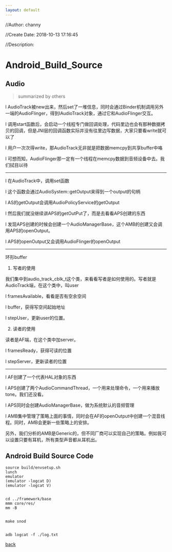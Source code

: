 ```yaml
---
layout: default
---
```


//Author: channy

//Create Date: 2018-10-13 17:16:45

//Description: 

# Android_Build_Source

## Audio 
> summarized by others

l         AudioTrack被new出来，然后set了一堆信息，同时会通过Binder机制调用另外一端的AudioFlinger，得到IAudioTrack对象，通过它和AudioFlinger交互。

l         调用start函数后，会启动一个线程专门做回调处理，代码里边也会有那种数据拷贝的回调，但是JNI层的回调函数实际并没有往里边写数据，大家只要看write就可以了

l         用户一次次得write，那AudioTrack无非就是把数据memcpy到共享buffer中咯

l         可想而知，AudioFlinger那一定有一个线程在memcpy数据到音频设备中去。我们拭目以待

---

l         在AudioTrack中，调用set函数

l         这个函数会通过AudioSystem::getOutput来得到一个output的句柄

l         AS的getOutput会调用AudioPolicyService的getOutput

l         然后我们就没继续讲APS的getOutPut了，而是去看看APS创建的东西

l         发现APS创建的时候会创建一个AudioManagerBase，这个AMB的创建又会调用APS的openOutput。

l         APS的openOutput又会调用AudioFlinger的openOutput

---

环形buffer
1. 写者的使用

我们集中到audio_track_cblk_t这个类，来看看写者是如何使用的。写者就是AudioTrack端，在这个类中，叫user

l         framesAvailable，看看是否有空余空间

l         buffer，获得写空间起始地址

l         stepUser，更新user的位置。

2. 读者的使用

读者是AF端，在这个类中加server。

l         framesReady，获得可读的位置

l         stepServer，更新读者的位置

---

l         AF创建了一个代表HAL对象的东西

l         APS创建了两个AudioCommandThread，一个用来处理命令，一个用来播放tone。我们还没看。

l         APS同时会创建AudioManagerBase，做为系统默认的音频管理

l         AMB集中管理了策略上面的事情，同时会在AF的openOutput中创建一个混音线程。同时，AMB会更新一些策略上的安排。

另外，我们分析的AMB是Generic的，但不同厂商可以实现自己的策略。例如我可以设置只要有耳机，所有类型声音都从耳机出。


## Android Build Source Code 
```
source build/envsetup.sh
lunch 
emulator
(emulator -logcat D)
(emulator -logcat V)


cd ../framework/base
mmm core/res/
mm -B


make snod


adb logcat -f ./log.txt

```

[back](./)

